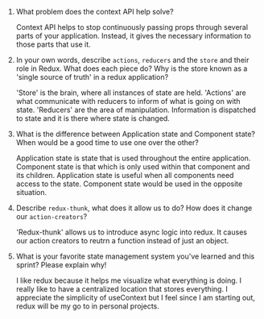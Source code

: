 1. What problem does the context API help solve?
    
    Context API helps to stop continuously passing props through several parts of your application. Instead, it gives the necessary information to those
    parts that use it.


1. In your own words, describe `actions`, `reducers` and the `store` and their role in Redux. What does each piece do? Why is the store known as a 'single source of truth' in a redux application?

    'Store' is the brain, where all instances of state are held. 'Actions' are what communicate with reducers to inform of what is going on with state. 'Reducers' are the area of manipulation. Information is dispatched to state and it is there where state is changed.

1. What is the difference between Application state and Component state? When would be a good time to use one over the other?

    Application state is state that is used throughout the entire application. Component state is that which is only used within that component and its children. Application state is useful when all components need access to the state. Component state would be used in the opposite situation. 


1. Describe `redux-thunk`, what does it allow us to do? How does it change our `action-creators`?

    'Redux-thunk' allows us to introduce async logic into redux. It causes our action creators to reutrn a function instead of just an object.

1. What is your favorite state management system you've learned and this sprint? Please explain why!

    I like redux because it helps me visualize what everything is doing. I really like to have a centralized location that stores everything.
    I appreciate the simplicity of useContext but I feel since I am starting out, redux will be my go to in personal projects.